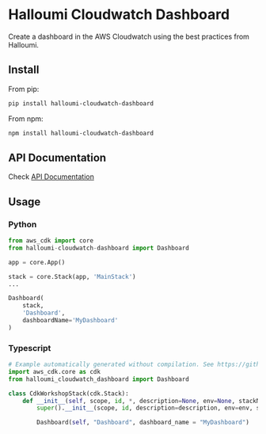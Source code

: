 # Halloumi Cloudwatch Dashboard

Create a dashboard in the AWS Cloudwatch using the best practices from Halloumi.

## Install

From pip:

```bash
pip install halloumi-cloudwatch-dashboard
```

From npm:

```bash
npm install halloumi-cloudwatch-dashboard
```

## API Documentation

Check [API Documentation](./API.md)

## Usage

### Python

```python
from aws_cdk import core
from halloumi-cloudwatch-dashboard import Dashboard

app = core.App()

stack = core.Stack(app, 'MainStack')
...

Dashboard(
    stack,
    'Dashboard',
    dashboardName='MyDashboard'
)
```

### Typescript

```python
# Example automatically generated without compilation. See https://github.com/aws/jsii/issues/826
import aws_cdk.core as cdk
from halloumi_cloudwatch_dashboard import Dashboard

class CdkWorkshopStack(cdk.Stack):
    def __init__(self, scope, id, *, description=None, env=None, stackName=None, tags=None, synthesizer=None, terminationProtection=None, analyticsReporting=None):
        super().__init__(scope, id, description=description, env=env, stackName=stackName, tags=tags, synthesizer=synthesizer, terminationProtection=terminationProtection, analyticsReporting=analyticsReporting)

        Dashboard(self, "Dashboard", dashboard_name = "MyDashboard")
```
